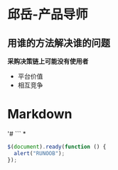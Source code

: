 # 邱岳-产品导师

## 用谁的方法解决谁的问题

**采购决策链上可能没有使用者**

- 平台价值
- 相互竞争

# Markdown

'# ``` \*

```javascript
$(document).ready(function () {
  alert("RUNOOB");
});
```
